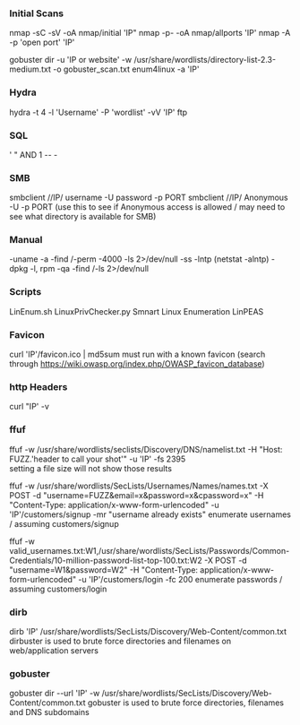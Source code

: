 ### Initial Scans

nmap -sC -sV -oA nmap/initial 'IP"
nmap -p- -oA nmap/allports 'IP'
nmap -A -p 'open port' 'IP'

gobuster dir -u 'IP or website'  -w /usr/share/wordlists/directory-list-2.3-medium.txt -o gobuster_scan.txt
enum4linux -a 'IP'

### Hydra

hydra -t 4 -l 'Username' -P 'wordlist' -vV 'IP' ftp

### SQL

' " AND 1 -- -

### SMB

smbclient //IP/ username -U password -p PORT
smbclient //IP/ Anonymous -U -p PORT     (use this to see if Anonymous access is allowed / may need to see what directory is available for SMB)

### Manual

-uname -a
-find /-perm -4000 -ls 2>/dev/null
-ss -lntp (netstat -alntp)
-dpkg -l, rpm -qa
-find /-ls 2>/dev/null

### Scripts

LinEnum.sh
LinuxPrivChecker.py
Smnart Linux Enumeration
LinPEAS

### Favicon

curl 'IP'/favicon.ico | md5sum
must run with a known favicon
(search through <https://wiki.owasp.org/index.php/OWASP_favicon_database>)

### http Headers

curl "IP' -v

### ffuf

ffuf -w /usr/share/wordlists/seclists/Discovery/DNS/namelist.txt -H "Host: FUZZ.'header to call your shot'" -u 'IP' -fs 2395  
setting a file size will not show those results

ffuf -w /usr/share/wordlists/SecLists/Usernames/Names/names.txt -X POST -d "username=FUZZ&email=x&password=x&cpassword=x" -H "Content-Type: application/x-www-form-urlencoded" -u 'IP'/customers/signup -mr "username already exists"
enumerate usernames / assuming customers/signup

ffuf -w valid_usernames.txt:W1,/usr/share/wordlists/SecLists/Passwords/Common-Credentials/10-million-password-list-top-100.txt:W2 -X POST -d "username=W1&password=W2" -H "Content-Type: application/x-www-form-urlencoded" -u 'IP'/customers/login -fc 200
enumerate passwords / assuming customers/login

### dirb

dirb 'IP' /usr/share/wordlists/SecLists/Discovery/Web-Content/common.txt
dirbuster is used to brute force directories and filenames on web/application servers

### gobuster

gobuster dir --url 'IP' -w /usr/share/wordlists/SecLists/Discovery/Web-Content/common.txt
gobuster is used to brute force directories, filenames and DNS subdomains